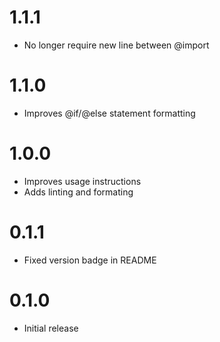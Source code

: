 # 1.1.1

- No longer require new line between @import

# 1.1.0

- Improves @if/@else statement formatting

# 1.0.0

- Improves usage instructions
- Adds linting and formating

# 0.1.1

- Fixed version badge in README

# 0.1.0

- Initial release
